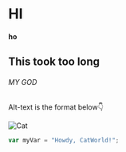# HI
#### ho
## This took too long
###### MY GOD

Alt-text is the format below👇

![Cat](https://i.imgflip.com/1di91e.jpg)

``` javascript
var myVar = "Howdy, CatWorld!";
```
